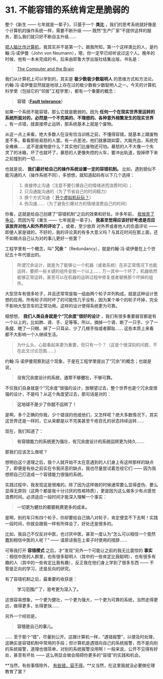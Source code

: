 # 31. 不能容错的系统肯定是脆弱的

整个《新生 —— 七年就是一辈子》，只基于一个 **类比** ，我们的思考系统就好像是个计算机的操作系统一样，需要不断升级 —— 既然“生产厂家”不提供这样的服务，那么我们就只好不断自主升级……

[把人脑比作计算机](A08.md)，我其实并不是第一个。据我所知，第一个这样类比的人，是约翰·冯·诺伊曼（John von Neumann），嗯，你一定早已经听说过这个人。晚年的时候，他有一本未完成的书，后来由耶鲁大学出版社结集出版，书名是：

> [The Computer and the Brain](http://amzn.to/1SnVmaS)

我们从计算机上可以学到的，其实是 **极少数极少数聪明人** 的思维方式和方法论。约翰·冯·诺伊曼显然就是地球上存在过的极少数极少数聪明人之一。今天的计算机科学里（包括它的“邻居”工程学里），都有一个重要的概念：

> **容错（[Fault tolerance](https://en.wikipedia.org/wiki/Fault_tolerance)）**

如果一个系统不能容错，那么它就是脆弱的。因为 **任何一个在现实世界里运转的系统所面对的，必然是一个不完美的、不理想的、各种意外频繁发生的现实世界** 。有一点错，就直接停止运转，那系统基本上就是个废物。

从这一点上来看，绝大多数人在没有恰当训练之前，不懂得容错，就基本上跟废物差不多。看看那些易怒的人罢。有一点差池，他们就暴跳如雷，大脑充血，系统完全瘫痪…… 这不是废物是什么？其实他们比废物还可怕。暴怒的人不大像一个失灵了的冰箱，坏了也就坏了，暴怒的人更像失控的火车，要冲出轨道，毁掉停下来之前撞到的一切……

也就是说， **我们最好给自己的操作系统设置一定的容错机制。** 比如，遇到貌似不能沟通的人（操作系统不同），多想想，就知道起码有以下几个选择：

> 1. 直接停止沟通（注意不要引爆自己的情绪进而浪费时间）；
> 2. 只沟通能沟通的（为了节省自己的时间精力）
> 3. 换个方式沟通（ [开个虚拟机玩玩？](A12.md)）
> 4. 伪沟通……（为了避免引爆对方的情绪浪费自己的时间）

你看，这就是给自己创建了“容错机制”之后的效果和好处。许多年前， [我放弃了争论](A11.md)，而因为写《重生 —— 七年就是一辈子》， **我甚至觉得应该好好考虑是否应该放弃对他人和外界的评论了** 。或者，至少放弃 对外界或者他人的负面评论 —— 即便人家是错的，不好的，我的评论真的有多大意义吗？与其花时间在那上面，还不如做点自己认为对的事儿更好一些罢？

工程学里有一个概念，叫“ **冗余** ”（Redundancy），就是约翰·冯·诺伊曼在上个世纪五十年代提出的。

> 所谓冗余设计，就是为了能够让一个机器（或者系统）在非正常情况下也能运转，要把一些关键的组件安放一个以上…… 万一其中一个坏了，机器依然能够正常运转，甚至可以在机器的运转过程中修复或者替换那个坏掉的组件。

大型货车有很多轮子，并且还常常是每一组由两个轮子并列构成，就是这种设计思想的应用。所有轮子同时坏了的可能性几乎没有，因为某个单个的轮子坏掉，完全不影响大型货车的正常功用。这样的设计使得系统更为可靠。

细想想， **我们人类自身就是个“冗余度”很好的设计** ，我们有很多重要器官都是有一个以上的，比如肺、肾、手、足等等。所以，摘掉一个肾、断了一只手、少了一条腿、瞎了一只眼、掉了一只耳朵、少了几根手指或者脚趾…… 这些本质上来看都不大影响一个人继续生活。

> 为什么头、心脏看起来更为重要，但只有一个？（这是个很深刻的问题，不在此文讨论范围……）

约翰·冯·诺伊曼观察到这个现象，于是在工程学里提出了“冗余”的概念；也就是说，

> **没有冗余度设计的系统，通常不够健壮，不够可靠。**

不仅我们自身就是个“冗余度”很强的设计，放眼望过去，整个世界也是个冗余度很强的设计，不是吗？从这个角度望过去，那句话是对的：

> **这地球不是少了你就不运转了！**

是啊，多个正确的你我，少个错误的他或他们，又怎样呢？绝大多数情况下，其实这世界还是一样的，它从来都是以不完美甚至千疮百孔的状态持续运转……

现在，我们知道了：

> **有容错能力的系统更为强壮，有冗余度设计的系统运转更为持久……**

那我们应该怎么做呢？

想明白这个道理之后，我个人就开始不太在意遇到的人们身上有这样那样的缺点了，即便是有些之前实在令我厌恶的缺点，我也尽量尝试着忽视它们 —— 因为我想把自己打造成一个容错能力很强的系统。

实践过程中，我发现这是很难的。除了因为这样做的时候通常要么显得虚伪、要么显得无原则（这两个都是我十分讨厌的性格特质），更是因为这么做多少有点感觉浪费时间。必须适应一段时间才能深入理解一个事实：

> **一切更为健壮的都要耗费更多的成本。**

是啊，别的车只有四个轮子，你却要给自己搞八对轮子，肯定便宜不下去啊！实践一段时间，你就会跟我一样有所体会了，好处还是很多的。

比如，我自己不仅反对中医，也讨厌中医，甚至一度认为“怎么可以相信一个竟然蠢到相信中医的人呢？” —— 请原谅我在上辈子时使用的措辞……

可等我打开 **容错模式** 之后，才“发现”另外一个可能让之前的我无比震惊的 **事实** ：相信中医的人群里，也有很多聪明人（其中的一些肯定比我聪明），也有很多有趣的人（其中的一些肯定比我有趣），反正我在他们身上学到了很多东西 —— 不管是正向的学习，还是反向的研究。

有了容错机制之后，最重要的收获是：

> **学习范围广了，思考更为深入了。**

这很容易想象，一个更为健壮，一个更为强大，一个更为可靠的系统，当然走得更远，做得更多，长得更快……

另外一个经验是，

> **容错是自己的事儿。**

…… 至于那个“错”，尽量别公开。这跟计算机一样，“遇错报警”，以便及时处理，这确实是容错机制中常用的手段；但计算机是遇错向自己的系统报警，而不是向别的系统报警，道理也很简单，对别的系统报警没用啊！一般来说，公开不见得有好处，甚至有坏处 —— 这么明显会做会阻碍你更多的“容错”的实践和机会。

**当然，有些事情除外， [有些错，容不得](A17.md)。**又当然，在这里我就没必要做伦理教育了罢？
